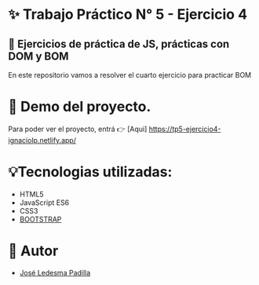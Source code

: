 # ✨ Trabajo Práctico N° 5 - Ejercicio 4

## 📓 Ejercicios de práctica de JS, prácticas con DOM y BOM

En este repositorio vamos a resolver el cuarto ejercicio para practicar BOM
# 🎇 Demo del proyecto.

Para poder ver el proyecto, entrá 👉 [Aqui] https://tp5-ejercicio4-ignaciolp.netlify.app/

# 💡Tecnologias utilizadas:

- HTML5
- JavaScript ES6
- CSS3
- [BOOTSTRAP](https://getbootstrap.com/docs/5.3/getting-started/introduction/)

# 📢 Autor

- [José Ledesma Padilla](https://github.com/ledesmapadilla)
